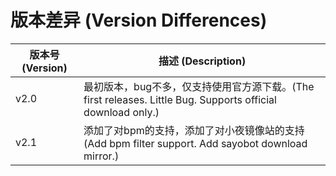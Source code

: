 # 版本差异 (Version Differences)

|版本号 (Version)|描述 (Description)|
|--|--|
|v2.0|最初版本，bug不多，仅支持使用官方源下载。(The first releases. Little Bug. Supports official download only.)|
|v2.1|添加了对bpm的支持，添加了对小夜镜像站的支持 (Add bpm filter support. Add sayobot download mirror.)|